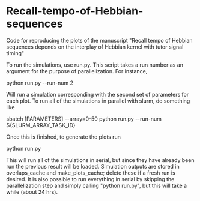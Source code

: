 # Recall-tempo-of-Hebbian-sequences
Code for reproducing the plots of the manuscript "Recall tempo of Hebbian sequences depends on the interplay of Hebbian kernel with tutor signal timing"

To run the simulations, use run.py. This script takes a run number as an argument for the purpose of parallelization. For instance,

python run.py --run-num 2

Will run a simulation corresponding with the second set of parameters for each plot. To run all of the simulations in parallel with slurm, do something like

sbatch [PARAMETERS] --array=0-50 python run.py --run-num ${SLURM_ARRAY_TASK_ID}

Once this is finished, to generate the plots run

python run.py

This will run all of the simulations in serial, but since they have already been run the previous result will be loaded. Simulation outputs are stored in overlaps_cache and make_plots_cache; delete these if a fresh run is desired. It is also possible to run everything in serial by skipping the parallelization step and simply calling "python run.py", but this will take a while (about 24 hrs).
